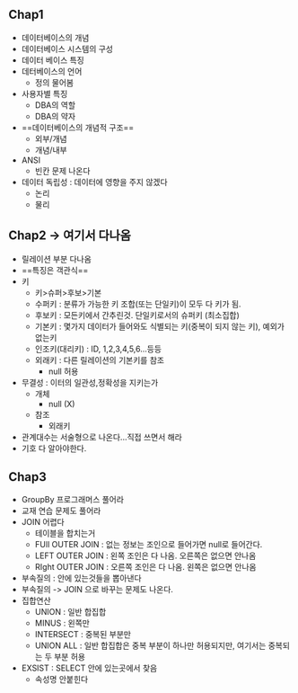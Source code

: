 ## Chap1
- 데이터베이스의 개념
- 데이터베이스 시스템의 구성
- 데이터 베이스 특징
- 데터베이스의 언어
	- 정의 물어봄
- 사용자별 특징
	- DBA의 역할
	- DBA의 약자
-  ==데이터베이스의 개념적 구조==
	- 외부/개념
	- 개념/내부
- ANSI
	- 빈칸 문제 나온다
- 데이터 독립성 : 데이터에 영향을 주지 않겠다
	- 논리
	- 물리

## Chap2 -> 여기서 다나옴
- 릴레이션 부분 다나옴
- ==특징은 객관식==
- 키
	- 키>슈퍼>후보>기본
	- 수퍼키 : 분류가 가능한 키 조합(또는 단일키)이 모두 다 키가 됨.
	- 후보키 : 모든키에서 간추린것. 단일키로서의 슈퍼키 (최소집합)
	- 기본키 : 몇가지 데이터가 들어와도 식별되는 키(중복이 되지 않는 키), 예외가 없는키
	- 인조키(대리키) : ID, 1,2,3,4,5,6...등등
	- 외래키 : 다른 릴레이션의 기본키를 참조
		- null 허용
- 무결성 : 이터의 일관성,정확성을 지키는가
	- 개체
		- null (X)
	- 참조
		- 외래키
- 관계대수는 서술형으로 나온다...직접 쓰면서 해라
- 기호 다 알아야한다.

## Chap3
- GroupBy 프로그래머스 풀어라
- 교재 연습 문제도 풀어라
- JOIN 어렵다
	- 테이블을 합치는거
	- FUll OUTER JOIN : 없는 정보는 조인으로 들어가면 null로 들어간다.
	- LEFT OUTER JOIN : 왼쪽 조인은 다 나옴. 오른쪽은 없으면 안나옴
	- RIght OUTER JOIN : 오른쪽 조인은 다 나옴. 왼쪽은 없으면 안나옴
- 부속질의 : 안에 있는것들을 뽑아낸다
- 부속질의 -> JOIN 으로 바꾸는 문제도 나온다.
- 집합연산
	- UNION : 일반 합집합
	- MINUS : 왼쪽만 
	- INTERSECT : 중복된 부분만
	- UNION ALL : 일반 합집합은 중복 부분이 하나만 허용되지만, 여기서는 중복되는 두 부분 허용
- EXSIST : SELECT 안에 있는곳에서 찾음
	- 속성명 안붙힌다